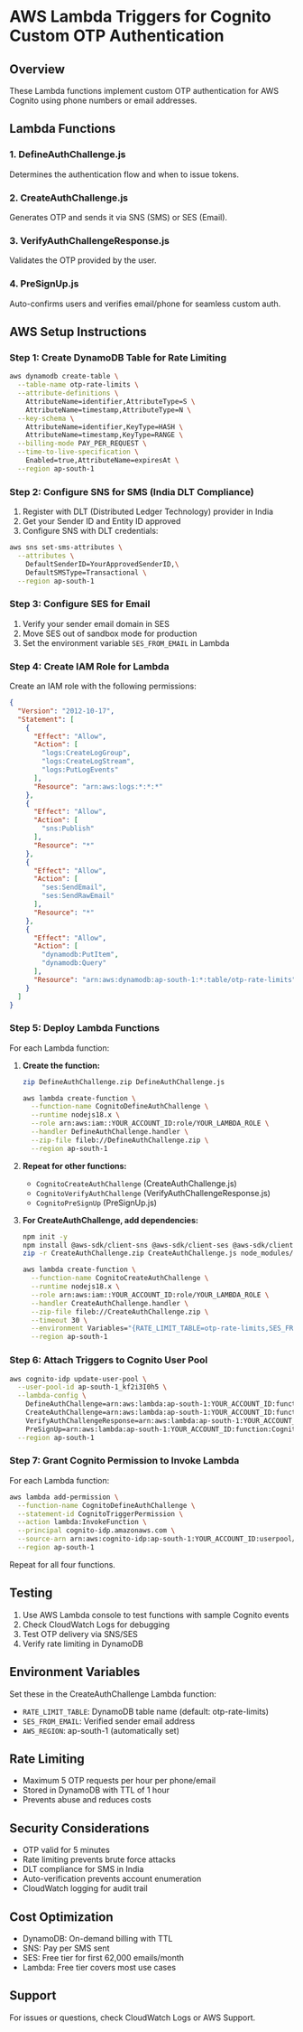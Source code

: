 # AWS Lambda Triggers for Cognito Custom OTP Authentication

## Overview

These Lambda functions implement custom OTP authentication for AWS Cognito using phone numbers or email addresses.

## Lambda Functions

### 1. DefineAuthChallenge.js
Determines the authentication flow and when to issue tokens.

### 2. CreateAuthChallenge.js
Generates OTP and sends it via SNS (SMS) or SES (Email).

### 3. VerifyAuthChallengeResponse.js
Validates the OTP provided by the user.

### 4. PreSignUp.js
Auto-confirms users and verifies email/phone for seamless custom auth.

## AWS Setup Instructions

### Step 1: Create DynamoDB Table for Rate Limiting

```bash
aws dynamodb create-table \
  --table-name otp-rate-limits \
  --attribute-definitions \
    AttributeName=identifier,AttributeType=S \
    AttributeName=timestamp,AttributeType=N \
  --key-schema \
    AttributeName=identifier,KeyType=HASH \
    AttributeName=timestamp,KeyType=RANGE \
  --billing-mode PAY_PER_REQUEST \
  --time-to-live-specification \
    Enabled=true,AttributeName=expiresAt \
  --region ap-south-1
```

### Step 2: Configure SNS for SMS (India DLT Compliance)

1. Register with DLT (Distributed Ledger Technology) provider in India
2. Get your Sender ID and Entity ID approved
3. Configure SNS with DLT credentials:

```bash
aws sns set-sms-attributes \
  --attributes \
    DefaultSenderID=YourApprovedSenderID,\
    DefaultSMSType=Transactional \
  --region ap-south-1
```

### Step 3: Configure SES for Email

1. Verify your sender email domain in SES
2. Move SES out of sandbox mode for production
3. Set the environment variable `SES_FROM_EMAIL` in Lambda

### Step 4: Create IAM Role for Lambda

Create an IAM role with the following permissions:

```json
{
  "Version": "2012-10-17",
  "Statement": [
    {
      "Effect": "Allow",
      "Action": [
        "logs:CreateLogGroup",
        "logs:CreateLogStream",
        "logs:PutLogEvents"
      ],
      "Resource": "arn:aws:logs:*:*:*"
    },
    {
      "Effect": "Allow",
      "Action": [
        "sns:Publish"
      ],
      "Resource": "*"
    },
    {
      "Effect": "Allow",
      "Action": [
        "ses:SendEmail",
        "ses:SendRawEmail"
      ],
      "Resource": "*"
    },
    {
      "Effect": "Allow",
      "Action": [
        "dynamodb:PutItem",
        "dynamodb:Query"
      ],
      "Resource": "arn:aws:dynamodb:ap-south-1:*:table/otp-rate-limits"
    }
  ]
}
```

### Step 5: Deploy Lambda Functions

For each Lambda function:

1. **Create the function:**
   ```bash
   zip DefineAuthChallenge.zip DefineAuthChallenge.js

   aws lambda create-function \
     --function-name CognitoDefineAuthChallenge \
     --runtime nodejs18.x \
     --role arn:aws:iam::YOUR_ACCOUNT_ID:role/YOUR_LAMBDA_ROLE \
     --handler DefineAuthChallenge.handler \
     --zip-file fileb://DefineAuthChallenge.zip \
     --region ap-south-1
   ```

2. **Repeat for other functions:**
   - `CognitoCreateAuthChallenge` (CreateAuthChallenge.js)
   - `CognitoVerifyAuthChallenge` (VerifyAuthChallengeResponse.js)
   - `CognitoPreSignUp` (PreSignUp.js)

3. **For CreateAuthChallenge, add dependencies:**
   ```bash
   npm init -y
   npm install @aws-sdk/client-sns @aws-sdk/client-ses @aws-sdk/client-dynamodb
   zip -r CreateAuthChallenge.zip CreateAuthChallenge.js node_modules/

   aws lambda create-function \
     --function-name CognitoCreateAuthChallenge \
     --runtime nodejs18.x \
     --role arn:aws:iam::YOUR_ACCOUNT_ID:role/YOUR_LAMBDA_ROLE \
     --handler CreateAuthChallenge.handler \
     --zip-file fileb://CreateAuthChallenge.zip \
     --timeout 30 \
     --environment Variables="{RATE_LIMIT_TABLE=otp-rate-limits,SES_FROM_EMAIL=noreply@yourdomain.com}" \
     --region ap-south-1
   ```

### Step 6: Attach Triggers to Cognito User Pool

```bash
aws cognito-idp update-user-pool \
  --user-pool-id ap-south-1_kf2i3I0h5 \
  --lambda-config \
    DefineAuthChallenge=arn:aws:lambda:ap-south-1:YOUR_ACCOUNT_ID:function:CognitoDefineAuthChallenge,\
    CreateAuthChallenge=arn:aws:lambda:ap-south-1:YOUR_ACCOUNT_ID:function:CognitoCreateAuthChallenge,\
    VerifyAuthChallengeResponse=arn:aws:lambda:ap-south-1:YOUR_ACCOUNT_ID:function:CognitoVerifyAuthChallenge,\
    PreSignUp=arn:aws:lambda:ap-south-1:YOUR_ACCOUNT_ID:function:CognitoPreSignUp \
  --region ap-south-1
```

### Step 7: Grant Cognito Permission to Invoke Lambda

For each Lambda function:

```bash
aws lambda add-permission \
  --function-name CognitoDefineAuthChallenge \
  --statement-id CognitoTriggerPermission \
  --action lambda:InvokeFunction \
  --principal cognito-idp.amazonaws.com \
  --source-arn arn:aws:cognito-idp:ap-south-1:YOUR_ACCOUNT_ID:userpool/ap-south-1_kf2i3I0h5 \
  --region ap-south-1
```

Repeat for all four functions.

## Testing

1. Use AWS Lambda console to test functions with sample Cognito events
2. Check CloudWatch Logs for debugging
3. Test OTP delivery via SNS/SES
4. Verify rate limiting in DynamoDB

## Environment Variables

Set these in the CreateAuthChallenge Lambda function:

- `RATE_LIMIT_TABLE`: DynamoDB table name (default: otp-rate-limits)
- `SES_FROM_EMAIL`: Verified sender email address
- `AWS_REGION`: ap-south-1 (automatically set)

## Rate Limiting

- Maximum 5 OTP requests per hour per phone/email
- Stored in DynamoDB with TTL of 1 hour
- Prevents abuse and reduces costs

## Security Considerations

- OTP valid for 5 minutes
- Rate limiting prevents brute force attacks
- DLT compliance for SMS in India
- Auto-verification prevents account enumeration
- CloudWatch logging for audit trail

## Cost Optimization

- DynamoDB: On-demand billing with TTL
- SNS: Pay per SMS sent
- SES: Free tier for first 62,000 emails/month
- Lambda: Free tier covers most use cases

## Support

For issues or questions, check CloudWatch Logs or AWS Support.
